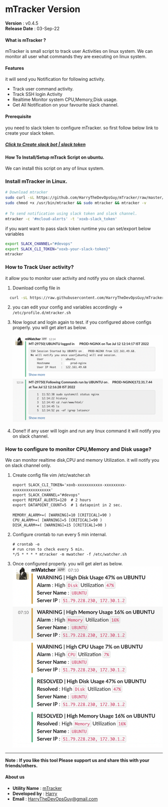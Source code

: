 # mTracker Version
 **Version**        : v0.4.5 <br>
 **Release Date**   : 03-Sep-22 <br>

#### What is mTracker ?
mTracker is small script to track user Activities on linux system. We can monitor all user what commands they are executing on linux system.

#### Features
it will send you Notification for following activity.
 - Track user command activity.
 - Track SSH login Activity
 - Realtime Monitor system CPU,Memory,Disk usage.
 - Get All Notification on your favourite slack channel.

#### Prerequisite
you need to slack token to configure mTracker. so first follow below link to create your slack token.
##### [Click to Create slack bot | slack token ](https://slack.com/intl/en-in/help/articles/115005265703-Create-a-bot-for-your-workspace)


#### How To Install/Setup mTrack Script on ubuntu.
We can install this script on any of linux system.

### Install mTracker in Linux.
  ```bash
  # Download mtracker
  sudo curl -sL https://github.com/HarryTheDevOpsGuy/mTracker/raw/master/x86_64/mtracker -o /usr/bin/mtracker
  sudo chmod +x /usr/bin/mtracker && sudo mtracker && mtracker -v

  # To send notification using slack token and slack channel.
  mtracker -c '#mcloud-alerts' -t 'xoxb-slack_token'
  ```

if you want want to pass slack token runtime you can set/export below variables

```bash
export SLACK_CHANNEL="#devops"
export SLACK_CLI_TOKEN="xoxb-your-slack-token}"
mtracker
```


### How to Track User activity?
it allow you to monitor user activity and notify you on slack channel.

1. Download config file in
```bash
  curl -sL https://raw.githubusercontent.com/HarryTheDevOpsGuy/mTracker/master/mtracker.sh -o /etc/profile.d/mTracker.sh
```

2. you can edit your config and variables accordingly -> `/etc/profile.d/mtracker.sh`

3. Now logout and login again to test. if you configured above configs properly. you will get alert as below.

    ![Alt text](https://github.com/HarryTheDevOpsGuy/mTracker/raw/master/src/Alert-sample.png)

4. Done!! if any user will login and run any linux command it will notify you on slack channel.


### How to configure to monitor CPU,Memory and Disk usage?
We can monitor realtime disk,CPU and memory Utilization. it will notify you on slack channel only.

1. Create config file
    vim /etc/watcher.sh
    ```
    export SLACK_CLI_TOKEN='xoxb-xxxxxxxxxxx-xxxxxxxxx-xxxxxxxxxxxxxxxxx'
    export SLACK_CHANNEL="#devops"
    export REPEAT_ALERTS=120  # 2 hours
    export DATAPOINT_COUNT=5  # 1 datapoint in 2 sec.

    MEMORY_ALARM+=( [WARNING]=10 [CRITICAL]=90 )
    CPU_ALARM+=( [WARNING]=5 [CRITICAL]=90 )
    DISK_ALARM+=( [WARNING]=15 [CRITICAL]=90 )

    ```

2. Configure crontab to run every 5 min internal.
    ```
    # crontab -e
    # run cron to check every 5 min.
    */5 * * * * mtracker -m mwatcher -f /etc/watcher.sh
    ```

3. Once configured properly. you will get alert as below.
    ![Alt text](https://github.com/HarryTheDevOpsGuy/mTracker/raw/master/src/CPU-Mem-Disk-Alert.png)


---
**Note :**  **If you like this tool Please support us and share this with your friends/others.**

#### About us
* **Utility Name** : [mTracker](https://github.com/HarryTheDevOpsGuy/mTracker)
* **Developed by** : [Harry](https://harrythedevopsguy.github.io)
* **Email** : HarryTheDevOpsGuy@gmail.com
